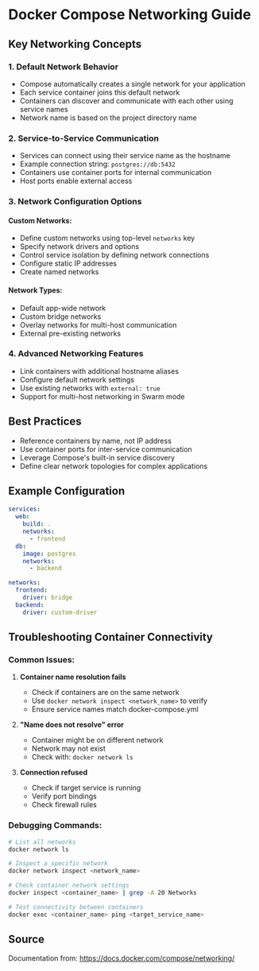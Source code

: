 # Docker Compose Networking Guide

## Key Networking Concepts

### 1. Default Network Behavior
- Compose automatically creates a single network for your application
- Each service container joins this default network
- Containers can discover and communicate with each other using service names
- Network name is based on the project directory name

### 2. Service-to-Service Communication
- Services can connect using their service name as the hostname
- Example connection string: `postgres://db:5432`
- Containers use container ports for internal communication
- Host ports enable external access

### 3. Network Configuration Options

#### Custom Networks:
- Define custom networks using top-level `networks` key
- Specify network drivers and options
- Control service isolation by defining network connections
- Configure static IP addresses
- Create named networks

#### Network Types:
- Default app-wide network
- Custom bridge networks
- Overlay networks for multi-host communication
- External pre-existing networks

### 4. Advanced Networking Features
- Link containers with additional hostname aliases
- Configure default network settings
- Use existing networks with `external: true`
- Support for multi-host networking in Swarm mode

## Best Practices
- Reference containers by name, not IP address
- Use container ports for inter-service communication
- Leverage Compose's built-in service discovery
- Define clear network topologies for complex applications

## Example Configuration

```yaml
services:
  web:
    build: .
    networks:
      - frontend
  db:
    image: postgres
    networks:
      - backend

networks:
  frontend:
    driver: bridge
  backend:
    driver: custom-driver
```

## Troubleshooting Container Connectivity

### Common Issues:

1. **Container name resolution fails**
   - Check if containers are on the same network
   - Use `docker network inspect <network_name>` to verify
   - Ensure service names match docker-compose.yml

2. **"Name does not resolve" error**
   - Container might be on different network
   - Network may not exist
   - Check with: `docker network ls`

3. **Connection refused**
   - Check if target service is running
   - Verify port bindings
   - Check firewall rules

### Debugging Commands:

```bash
# List all networks
docker network ls

# Inspect a specific network
docker network inspect <network_name>

# Check container network settings
docker inspect <container_name> | grep -A 20 Networks

# Test connectivity between containers
docker exec <container_name> ping <target_service_name>
```

## Source
Documentation from: https://docs.docker.com/compose/networking/
